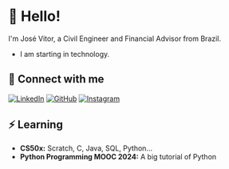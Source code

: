 # 👋 Hello!

I'm José Vitor, a Civil Engineer and Financial Advisor from Brazil. 
- I am starting in technology.

## 🔗 Connect with me
[![LinkedIn](https://img.shields.io/badge/linkedin-%230077B5.svg?style=for-the-badge&logo=linkedin&logoColor=white)](https://www.linkedin.com/in/jvtaborda/)
[![GitHub](https://img.shields.io/badge/github-%23121011.svg?style=for-the-badge&logo=github&logoColor=white)](https://github.com/vitortaborda)
[![Instagram](https://img.shields.io/badge/Instagram-%23E4405F.svg?style=for-the-badge&logo=Instagram&logoColor=white)](https://www.instagram.com/vitortaborda_/)

## ⚡ Learning

* **CS50x:** Scratch, C, Java, SQL, Python...
* **Python Programming MOOC 2024:** A big tutorial of Python
